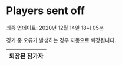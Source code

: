 # Players sent off
최종 업데이트: 2020년 12월 14일 18시 05분


경기 중 오류가 발생하는 경우 자동으로 퇴장됩니다.


| 퇴장된 참가자 |
|:---:|